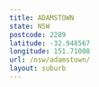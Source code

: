 ```yaml
---
title: ADAMSTOWN
state: NSW
postcode: 2289
latitude: -32.948567
longitude: 151.71008
url: /nsw/adamstown/
layout: suburb
---
```

